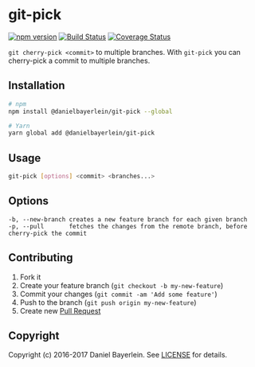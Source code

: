 # git-pick

[![npm version](https://badge.fury.io/js/%40danielbayerlein%2Fgit-pick.svg)](https://badge.fury.io/js/%40danielbayerlein%2Fgit-pick)
[![Build Status](https://travis-ci.org/danielbayerlein/git-pick.svg?branch=master)](https://travis-ci.org/danielbayerlein/git-pick)
[![Coverage Status](https://codecov.io/gh/danielbayerlein/git-pick/branch/master/graph/badge.svg)](https://codecov.io/gh/danielbayerlein/git-pick)


`git cherry-pick <commit>` to multiple branches.
With `git-pick` you can cherry-pick a commit to multiple branches.

## Installation

```bash
# npm
npm install @danielbayerlein/git-pick --global

# Yarn
yarn global add @danielbayerlein/git-pick
```

## Usage

```bash
git-pick [options] <commit> <branches...>
```

## Options

```
-b, --new-branch creates a new feature branch for each given branch
-p, --pull       fetches the changes from the remote branch, before cherry-pick the commit
```

## Contributing

1. Fork it
2. Create your feature branch (`git checkout -b my-new-feature`)
3. Commit your changes (`git commit -am 'Add some feature'`)
4. Push to the branch (`git push origin my-new-feature`)
5. Create new [Pull Request](../../pull/new/master)

## Copyright

Copyright (c) 2016-2017 Daniel Bayerlein. See [LICENSE](./LICENSE.md) for details.
